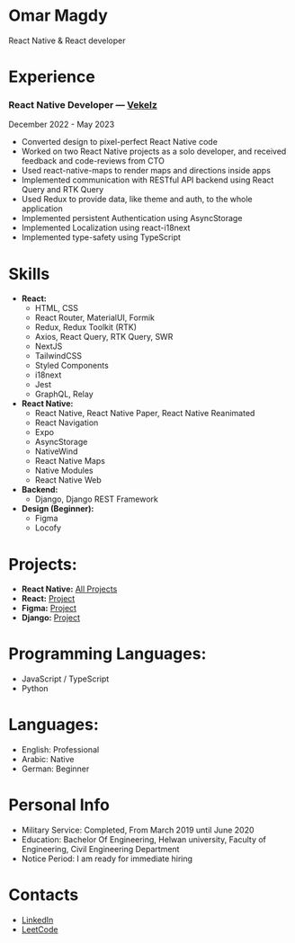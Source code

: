 # Omar Magdy

React Native & React developer

# Experience

### React Native Developer — [Vekelz](https://www.linkedin.com/company/vekelz/)

December 2022 - May 2023

- Converted design to pixel-perfect React Native code
- Worked on two React Native projects as a solo developer, and received feedback and code-reviews from CTO
- Used react-native-maps to render maps and directions inside apps
- Implemented communication with RESTful API backend using React Query and RTK Query
- Used Redux to provide data, like theme and auth, to the whole application
- Implemented persistent Authentication using AsyncStorage
- Implemented Localization using react-i18next
- Implemented type-safety using TypeScript

# Skills

- **React:**
  - HTML, CSS
  - React Router, MaterialUI, Formik
  - Redux, Redux Toolkit (RTK)
  - Axios, React Query, RTK Query, SWR
  - NextJS
  - TailwindCSS
  - Styled Components
  - i18next
  - Jest
  - GraphQL, Relay
- **React Native:**
  - React Native, React Native Paper, React Native Reanimated
  - React Navigation
  - Expo
  - AsyncStorage
  - NativeWind
  - React Native Maps
  - Native Modules
  - React Native Web
- **Backend:**
  - Django, Django REST Framework
- **Design (Beginner):**
  - Figma
  - Locofy

# Projects:

- **React Native:** [All Projects](https://github.com/OmarThinks/OmarThinks/blob/master/examples/react-native.md)
- **React:** [Project](https://github.com/OmarThinks/Cantiin-React-NextJS)
- **Figma:** [Project](https://github.com/OmarThinks/This-and-That)
- **Django:** [Project](https://github.com/OmarThinks/cantiin_django)

# Programming Languages:

- JavaScript / TypeScript
- Python

# Languages:

- English: Professional
- Arabic: Native
- German: Beginner

# Personal Info

- Military Service: Completed, From March 2019 until June 2020
- Education: Bachelor Of Engineering, Helwan university, Faculty of Engineering, Civil Engineering Department
- Notice Period: I am ready for immediate hiring

# Contacts

- [LinkedIn](https://www.linkedin.com/in/omar-magdy-28497a200/)
- [LeetCode](https://leetcode.com/OmarThinks/)
